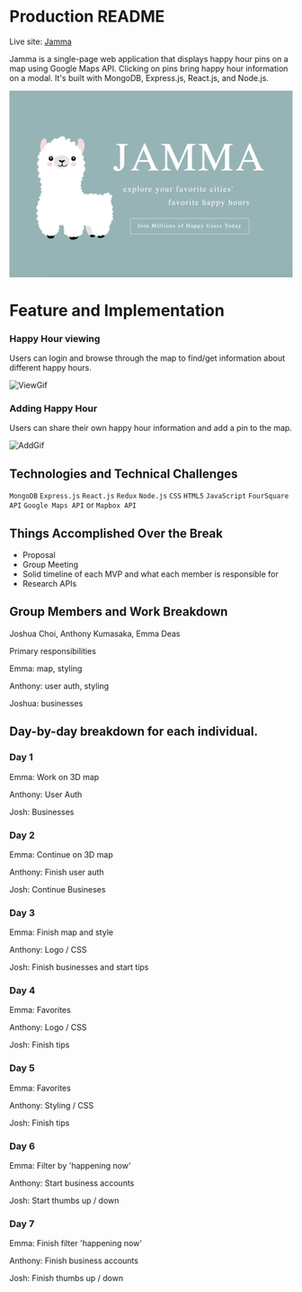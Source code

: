 # Production README

Live site: [Jamma](https://jamma-llama.herokuapp.com)

Jamma is a single-page web application that displays happy hour pins on a map using Google Maps API. Clicking on pins bring happy hour information on a modal. It's built with MongoDB, Express.js, React.js, and Node.js. 

![IntroPng](./app/assets/images/readme/jamma_homepage.png)

# Feature and Implementation
### Happy Hour viewing

Users can login and browse through the map to find/get information about different happy hours. 

![ViewGif](./app/assets/images/readme/viewing_happyhour.gif)


### Adding Happy Hour

Users can share their own happy hour information and add a pin to the map.

![AddGif](./app/assets/images/readme/adding_happyhour.gif)


## Technologies and Technical Challenges

`MongoDB` `Express.js` `React.js` `Redux` `Node.js` `CSS` `HTML5` `JavaScript` `FourSquare API` `Google Maps API` or `Mapbox API`

## Things Accomplished Over the Break

* Proposal
* Group Meeting
* Solid timeline of each MVP and what each member is responsible for 
* Research APIs

## Group Members and Work Breakdown
 
Joshua Choi, Anthony Kumasaka, Emma Deas

Primary responsibilities

Emma: map, styling

Anthony: user auth, styling

Joshua: businesses

## Day-by-day breakdown for each individual.

### Day 1
Emma: Work on 3D map

Anthony: User Auth

Josh: Businesses

### Day 2
Emma: Continue on 3D map

Anthony: Finish user auth

Josh: Continue Busineses 

### Day 3

Emma: Finish map and style

Anthony: Logo / CSS

Josh: Finish businesses and start tips 

### Day 4

Emma: Favorites

Anthony: Logo / CSS 

Josh: Finish tips 

### Day 5

Emma: Favorites

Anthony: Styling / CSS

Josh: Finish tips 

### Day 6

Emma: Filter by 'happening now'

Anthony: Start business accounts

Josh: Start thumbs up / down

### Day 7

Emma: Finish filter 'happening now'

Anthony: Finish business accounts

Josh: Finish thumbs up / down
